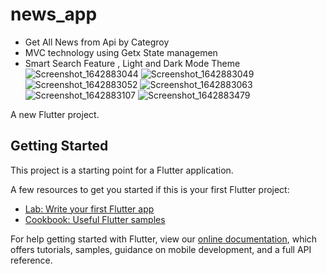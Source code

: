 # news_app
- Get All News from Api by Categroy
- MVC technology using Getx State managemen
- Smart Search Feature , Light and Dark Mode Theme![Screenshot_1642883044](https://user-images.githubusercontent.com/78031951/150654502-c694c3e0-3c51-44d3-9348-e761cb289df4.png)
![Screenshot_1642883049](https://user-images.githubusercontent.com/78031951/150654506-43137f9d-19f0-4d1b-806a-d239b473b195.png)
![Screenshot_1642883052](https://user-images.githubusercontent.com/78031951/150654510-7884a201-7a2f-44cf-84d4-bfa9b6bc4c63.png)
![Screenshot_1642883063](https://user-images.githubusercontent.com/78031951/150654513-10c1d07c-1261-46d8-94af-5ed421c1a638.png)
![Screenshot_1642883107](https://user-images.githubusercontent.com/78031951/150654516-343a82d9-5797-4762-84c7-d9611438cd2c.png)
![Screenshot_1642883479](https://user-images.githubusercontent.com/78031951/150654518-9ebb4604-4f2f-4cbc-a80c-22467270d471.png)


A new Flutter project.

## Getting Started

This project is a starting point for a Flutter application.

A few resources to get you started if this is your first Flutter project:

- [Lab: Write your first Flutter app](https://flutter.dev/docs/get-started/codelab)
- [Cookbook: Useful Flutter samples](https://flutter.dev/docs/cookbook)

For help getting started with Flutter, view our
[online documentation](https://flutter.dev/docs), which offers tutorials,
samples, guidance on mobile development, and a full API reference.
